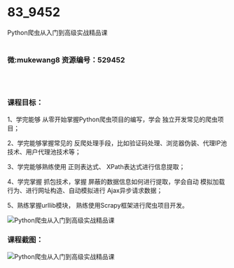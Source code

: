 # 83_9452
Python爬虫从入门到高级实战精品课
<br/></br>
<h3>微:mukewang8 资源编号：529452</h3>
<br/></br>
<h3>课程目标：</h3>
<p>1、学完能够 从零开始掌握Python爬虫项目的编写，学会 独立开发常见的爬虫项目；</p>
<p>2、学完能够掌握常见的 反爬处理手段，比如验证码处理、浏览器伪装、代理IP池技术、用户代理池技术等；</p>
<p>3、学完能够熟练使用 正则表达式、 XPath表达式进行信息提取；</p>
<p>4、学完掌握 抓包技术，掌握 屏蔽的数据信息如何进行提取，学会自动 模拟加载行为、进行网址构造、自动模拟进行 Ajax异步请求数据；</p>
<p>5、熟练掌握urllib模块， 熟练使用Scrapy框架进行爬虫项目开发。</p>
<p><img src="https://www.ko996.com/wp-content/uploads/img/2019/12/356-68-300x188.jpg" alt="Python爬虫从入门到高级实战精品课"></p>
<h3>课程截图：</h3>
<p><img src="https://www.ko996.com/wp-content/uploads/img/2019/12/11111-74.jpg" alt="Python爬虫从入门到高级实战精品课"></p>
<p>&nbsp;</p>
